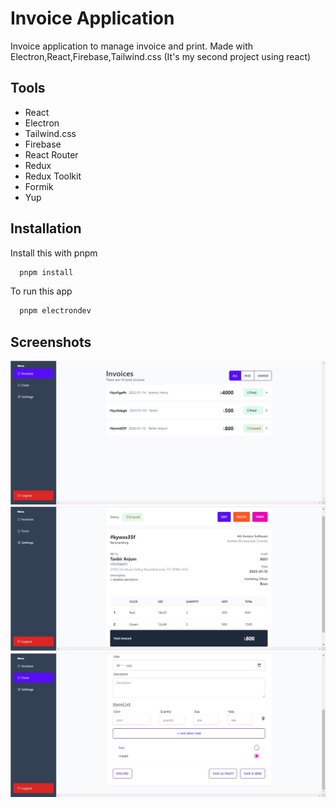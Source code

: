 # Invoice Application

Invoice application to manage invoice and print. Made with Electron,React,Firebase,Tailwind.css
(It's my second project using react)

## Tools

- React
- Electron
- Tailwind.css
- Firebase
- React Router
- Redux
- Redux Toolkit
- Formik
- Yup

## Installation

Install this with pnpm

```bash
  pnpm install
```

To run this app

```bash
  pnpm electrondev
```

## Screenshots

![App Screenshot](https://raw.githubusercontent.com/tanbiranjum/electron-react-invoice-application/main/screenshot/1.jpg)
![App Screenshot](https://raw.githubusercontent.com/tanbiranjum/electron-react-invoice-application/main/screenshot/2.jpg)
![App Screenshot](https://raw.githubusercontent.com/tanbiranjum/electron-react-invoice-application/main/screenshot/3.jpg)
